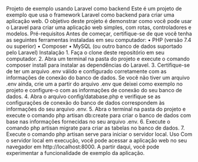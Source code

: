 Projeto de exemplo usando Laravel como backend
Este é um projeto de exemplo que usa o framework Laravel como backend para criar uma aplicação web. O objetivo deste projeto é demonstrar como você pode usar o Laravel para criar uma aplicação web simples, com rotas, controladores e modelos.
Pré-requisitos
Antes de começar, certifique-se de que você tenha as seguintes ferramentas instaladas em seu computador:
    • PHP (versão 7.4 ou superior)
    • Composer
    • MySQL (ou outro banco de dados suportado pelo Laravel)
Instalação
    1. Faça o clone deste repositório em seu computador.
    2. Abra um terminal na pasta do projeto e execute o comando composer install para instalar as dependências do Laravel.
    3. Certifique-se de ter um arquivo .env válido e configurado corretamente com as informações de conexão do banco de dados. Se você não tiver um arquivo .env ainda, crie um a partir do arquivo .env que deixei como exemplo no projeto e configure-o com as informações de conexão do seu banco de dados.
    4. Abra o arquivo config/database.php e verifique se as configurações de conexão do banco de dados correspondem às informações do seu arquivo .env.
    5. Abra o terminal na pasta do projeto e execute o comando php artisan db:create para criar o banco de dados com base nas informações fornecidas no seu arquivo .env.
    6. Execute o comando php artisan migrate para criar as tabelas no banco de dados.
    7. Execute o comando php artisan serve para iniciar o servidor local.
Uso
Com o servidor local em execução, você pode acessar a aplicação web no seu navegador em http://localhost:8000. A partir daqui, você pode experimentar a funcionalidade de exemplo da aplicação.
